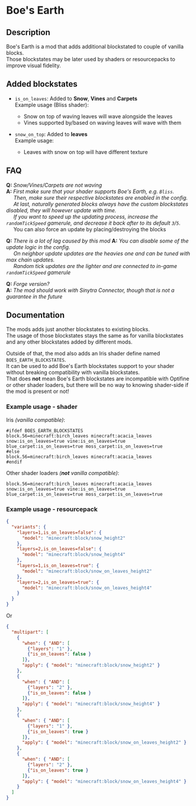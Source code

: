 # Boe's Earth

## Description

Boe's Earth is a mod that adds additional blockstated to couple of vanilla blocks.  
Those blockstates may be later used by shaders or resourcepacks to improve visual fidelity.

## Added blockstates

- `is_on_leaves`:
  Added to **Snow**, **Vines** and **Carpets**  
  Example usage (Bliss shader):
  - Snow on top of waving leaves will wave alongside the leaves
  - Vines supported by/based on waving leaves will wave with them

- `snow_on_top`:
  Added to **leaves**  
  Example usage:
  - Leaves with snow on top will have different texture

## FAQ

**Q:** *Snow/Vines/Carpets are not waving*  
**A:** *First make sure that your shader supports Boe's Earth, e.g. `Bliss`.   
&nbsp;&nbsp;&nbsp;&nbsp; Then, make sure their respective blockstates are enabled in the config.  
&nbsp;&nbsp;&nbsp;&nbsp; At last, naturally generated blocks always have the custom blockstates disabled, they will however update with time.   
&nbsp;&nbsp;&nbsp;&nbsp; If you want to speed up the updating process, increase the `randomTickSpeed` gamerule, and decrease it back after to its default `3`/`5`*.  
&nbsp;&nbsp;&nbsp;&nbsp; You can also force an update by placing/destroying the blocks

**Q:** *There is a lot of lag caused by this mod*
**A:** *You can disable some of the update logic in the config.  
&nbsp;&nbsp;&nbsp;&nbsp; On neighbor update updates are the heavies one and can be tuned with max chain updates.  
&nbsp;&nbsp;&nbsp;&nbsp; Random tick updates are the lighter and are connected to in-game `randomTickSpeed` gamerule*

**Q:** *Forge version?*  
**A:** *The mod should work with Sinytra Connector, though that is not a guarantee in the future*

## Documentation

The mods adds just another blockstates to existing blocks.  
The usage of those blockstates stays the same as for vanilla blockstates and any other blockstates added by different mods.

Outside of that, the mod also adds an Iris shader define named `BOES_EARTH_BLOCKSTATES`.  
It can be used to add Boe's Earth blockstates support to your shader without breaking compatibility with vanilla blockstates.  
That does **not** mean Boe's Earth blockstates are incompatible with Optifine or other shader loaders, but there will be no way to knowing shader-side if the mod is present or not!

### Example usage - shader

Iris *(vanilla compatible)*:
```properties
#ifdef BOES_EARTH_BLOCKSTATES
block.56=minecraft:birch_leaves minecraft:acacia_leaves snow:is_on_leaves=true vine:is_on_leaves=true blue_carpet:is_on_leaves=true moss_carpet:is_on_leaves=true
#else
block.56=minecraft:birch_leaves minecraft:acacia_leaves
#endif
```

Other shader loaders *(**not** vanilla compatible)*:
```properties
block.56=minecraft:birch_leaves minecraft:acacia_leaves snow:is_on_leaves=true vine:is_on_leaves=true blue_carpet:is_on_leaves=true moss_carpet:is_on_leaves=true
```

### Example usage - resourcepack

```json
{
  "variants": {
    "layers=1,is_on_leaves=false": {
      "model": "minecraft:block/snow_height2"
    },
    "layers=2,is_on_leaves=false": {
      "model": "minecraft:block/snow_height4"
    },
    "layers=1,is_on_leaves=true": {
      "model": "minecraft:block/snow_on_leaves_height2"
    },
    "layers=2,is_on_leaves=true": {
      "model": "minecraft:block/snow_on_leaves_height4"
    }
  }
}
```
Or

```json
{
  "multipart": [
    {
      "when": { "AND": [
        {"layers": "1" },
        {"is_on_leaves": false }
      ]},
      "apply": { "model": "minecraft:block/snow_height2" }
    },
    {
      "when": { "AND": [
        {"layers": "2" },
        {"is_on_leaves": false }
      ]},
      "apply": { "model": "minecraft:block/snow_height4" }
    },
    {
      "when": { "AND": [
        {"layers": "1" },
        {"is_on_leaves": true }
      ]},
      "apply": { "model": "minecraft:block/snow_on_leaves_height2" }
    },
    {
      "when": { "AND": [
        {"layers": "2" },
        {"is_on_leaves": true }
      ]},
      "apply": { "model": "minecraft:block/snow_on_leaves_height4" }
    }
  ]
}
```